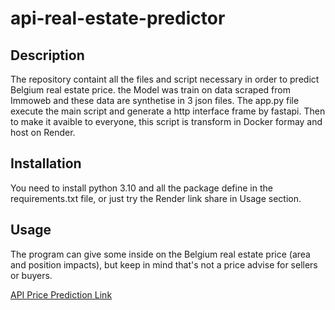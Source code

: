 # api-real-estate-predictor

## Description
The repository containt all the files and script necessary in order to predict
Belgium real estate price. the Model was train on data scraped from Immoweb and these data
are synthetise in 3 json files. The app.py file execute the main script and generate a http interface frame by fastapi.
Then to make it avaible to everyone, this script is transform in Docker formay and host on Render.

## Installation
You need to install python 3.10 and all the package define in the requirements.txt file, or just try the 
Render link share in Usage section.

## Usage
The program can give some inside on the Belgium real estate price (area and position impacts), but keep in mind that's not a price advise
for sellers or buyers.

[API Price Prediction Link](https://api-demo-real-estate-predictor-av.onrender.com)